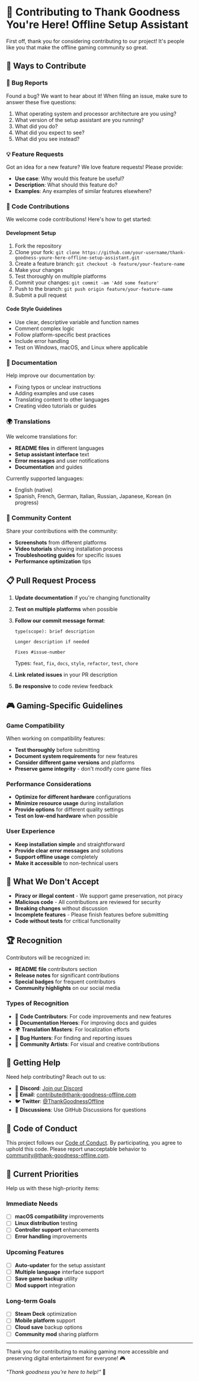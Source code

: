 # 🤝 Contributing to Thank Goodness You're Here! Offline Setup Assistant

First off, thank you for considering contributing to our project! It's people like you that make the offline gaming community so great.

## 🎯 Ways to Contribute

### 🐛 Bug Reports
Found a bug? We want to hear about it! When filing an issue, make sure to answer these five questions:

1. What operating system and processor architecture are you using?
2. What version of the setup assistant are you running?
3. What did you do?
4. What did you expect to see?
5. What did you see instead?

### 💡 Feature Requests
Got an idea for a new feature? We love feature requests! Please provide:

- **Use case**: Why would this feature be useful?
- **Description**: What should this feature do?
- **Examples**: Any examples of similar features elsewhere?

### 🔧 Code Contributions
We welcome code contributions! Here's how to get started:

#### Development Setup
1. Fork the repository
2. Clone your fork: `git clone https://github.com/your-username/thank-goodness-youre-here-offline-setup-assistant.git`
3. Create a feature branch: `git checkout -b feature/your-feature-name`
4. Make your changes
5. Test thoroughly on multiple platforms
6. Commit your changes: `git commit -am 'Add some feature'`
7. Push to the branch: `git push origin feature/your-feature-name`
8. Submit a pull request

#### Code Style Guidelines
- Use clear, descriptive variable and function names
- Comment complex logic
- Follow platform-specific best practices
- Include error handling
- Test on Windows, macOS, and Linux where applicable

### 📝 Documentation
Help improve our documentation by:
- Fixing typos or unclear instructions
- Adding examples and use cases
- Translating content to other languages
- Creating video tutorials or guides

### 🌍 Translations
We welcome translations for:
- **README files** in different languages
- **Setup assistant interface** text
- **Error messages** and user notifications
- **Documentation** and guides

Currently supported languages:
- English (native)
- Spanish, French, German, Italian, Russian, Japanese, Korean (in progress)

### 🎨 Community Content
Share your contributions with the community:
- **Screenshots** from different platforms
- **Video tutorials** showing installation process
- **Troubleshooting guides** for specific issues
- **Performance optimization** tips

## 📋 Pull Request Process

1. **Update documentation** if you're changing functionality
2. **Test on multiple platforms** when possible
3. **Follow our commit message format**:
   ```
   type(scope): brief description
   
   Longer description if needed
   
   Fixes #issue-number
   ```
   
   Types: `feat`, `fix`, `docs`, `style`, `refactor`, `test`, `chore`

4. **Link related issues** in your PR description
5. **Be responsive** to code review feedback

## 🎮 Gaming-Specific Guidelines

### Game Compatibility
When working on compatibility features:
- **Test thoroughly** before submitting
- **Document system requirements** for new features
- **Consider different game versions** and platforms
- **Preserve game integrity** - don't modify core game files

### Performance Considerations
- **Optimize for different hardware** configurations
- **Minimize resource usage** during installation
- **Provide options** for different quality settings
- **Test on low-end hardware** when possible

### User Experience
- **Keep installation simple** and straightforward
- **Provide clear error messages** and solutions
- **Support offline usage** completely
- **Make it accessible** to non-technical users

## 🚫 What We Don't Accept

- **Piracy or illegal content** - We support game preservation, not piracy
- **Malicious code** - All contributions are reviewed for security
- **Breaking changes** without discussion
- **Incomplete features** - Please finish features before submitting
- **Code without tests** for critical functionality

## 🏆 Recognition

Contributors will be recognized in:
- **README file** contributors section
- **Release notes** for significant contributions
- **Special badges** for frequent contributors
- **Community highlights** on our social media

### Types of Recognition
- 🌟 **Code Contributors**: For code improvements and new features
- 📝 **Documentation Heroes**: For improving docs and guides  
- 🌍 **Translation Masters**: For localization efforts
- 🐛 **Bug Hunters**: For finding and reporting issues
- 🎨 **Community Artists**: For visual and creative contributions

## 💬 Getting Help

Need help contributing? Reach out to us:

- 💬 **Discord**: [Join our Discord](https://discord.gg/thankgoodness)
- 📧 **Email**: contribute@thank-goodness-offline.com
- 🐦 **Twitter**: [@ThankGoodnessOffline](https://twitter.com/thankgoodness)
- 📝 **Discussions**: Use GitHub Discussions for questions

## 📜 Code of Conduct

This project follows our [Code of Conduct](CODE_OF_CONDUCT.md). By participating, you agree to uphold this code. Please report unacceptable behavior to community@thank-goodness-offline.com.

## 🎯 Current Priorities

Help us with these high-priority items:

### Immediate Needs
- [ ] **macOS compatibility** improvements
- [ ] **Linux distribution** testing
- [ ] **Controller support** enhancements
- [ ] **Error handling** improvements

### Upcoming Features
- [ ] **Auto-updater** for the setup assistant
- [ ] **Multiple language** interface support
- [ ] **Save game backup** utility
- [ ] **Mod support** integration

### Long-term Goals
- [ ] **Steam Deck** optimization
- [ ] **Mobile platform** support
- [ ] **Cloud save** backup options
- [ ] **Community mod** sharing platform

---

Thank you for contributing to making gaming more accessible and preserving digital entertainment for everyone! 🎮

*"Thank goodness you're here to help!"* 🤪 